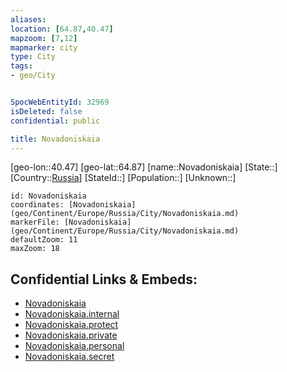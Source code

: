 ```yaml
---
aliases: 
location: [64.87,40.47]
mapzoom: [7,12] 
mapmarker: city 
type: City
tags:
- geo/City


SpocWebEntityId: 32969
isDeleted: false
confidential: public

title: Novadoniskaia
---
```

[geo-lon::40.47]
[geo-lat::64.87]
[name::Novadoniskaia]
[State::]
[Country::[Russia](geo/Continent/Europe/Russia.md)]
[StateId::]
[Population::]
[Unknown::]


```leaflet
id: Novadoniskaia
coordinates: [Novadoniskaia](geo/Continent/Europe/Russia/City/Novadoniskaia.md)
markerFile: [Novadoniskaia](geo/Continent/Europe/Russia/City/Novadoniskaia.md)
defaultZoom: 11 
maxZoom: 18
```


## Confidential Links & Embeds: 
- [Novadoniskaia](../../../../../../_public/geo/Continent/Europe/Russia/City/Novadoniskaia.md) 
- [Novadoniskaia.internal](../../../../../../_internal/geo/Continent/Europe/Russia/City/Novadoniskaia.internal.md) 
- [Novadoniskaia.protect](../../../../../../_protect/geo/Continent/Europe/Russia/City/Novadoniskaia.protect.md) 
- [Novadoniskaia.private](../../../../../../_private/geo/Continent/Europe/Russia/City/Novadoniskaia.private.md) 
- [Novadoniskaia.personal](../../../../../../_personal/geo/Continent/Europe/Russia/City/Novadoniskaia.personal.md) 
- [Novadoniskaia.secret](../../../../../../_secret/geo/Continent/Europe/Russia/City/Novadoniskaia.secret.md) 
